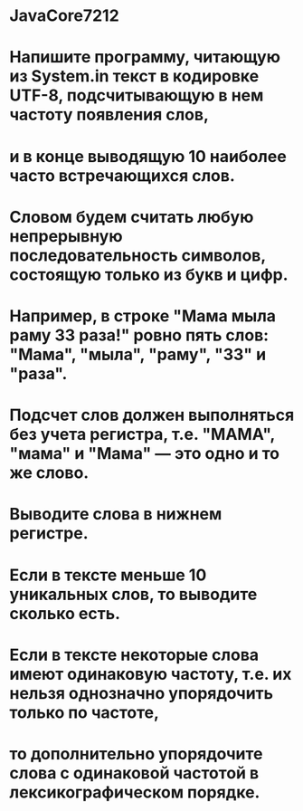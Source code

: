 # JavaCore7212
#
# Напишите программу, читающую из System.in текст в кодировке UTF-8, подсчитывающую в нем частоту появления слов,
# и в конце выводящую 10 наиболее часто встречающихся слов.
#
# Словом будем считать любую непрерывную последовательность символов, состоящую только из букв и цифр.
# Например, в строке "Мама мыла раму 33 раза!" ровно пять слов: "Мама", "мыла", "раму", "33" и "раза".
#
# Подсчет слов должен выполняться без учета регистра, т.е. "МАМА", "мама" и "Мама" — это одно и то же слово.
# Выводите слова в нижнем регистре.
#
# Если в тексте меньше 10 уникальных слов, то выводите сколько есть.
#
# Если в тексте некоторые слова имеют одинаковую частоту, т.е. их нельзя однозначно упорядочить только по частоте,
# то дополнительно упорядочите слова с одинаковой частотой в лексикографическом порядке.

